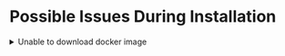 # Possible Issues During Installation

<details>
  <summary>Unable to download docker image</summary>

  During the installation process, docker is used to download cess image. If the following exception occurs when installing the `cess-nodeadm`:

  ![Docker Daemon Issue](../assets/storage-node/troubleshooting/docker-daemon-issue.png)

  <img alt="Docker Daemon Issue" src="../assets/storage-node/troubleshooting/docker-daemon-issue.png" width="100%" height="auto" decoding="async"/>

  Make sure cmds are in the root privilege or with sudo command.
  Start docker on your system:

  ```bash
  systemctl start docker
  ```

  Reinstall the `cess-nodeadm`:

  ```bash
  ./install.sh
  ```

  ⚠️ Note that all CESS program commands must have sudo privileges.
</details>

